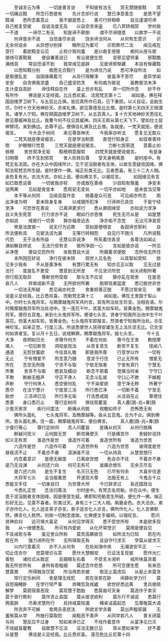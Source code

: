 <!-- { "loadSidebar": true } -->
　　至诚言云为等　　一切是善言说
　　不知彼有法无　　冥无慧随彼黠
　　冥一切痛远黠　　所念行悉彼有
　　先计念却行说　　慧已净意善念
　　是悉不望黠减　　悉所念着意止
　　我不据是悉上　　愚可行转相牵
　　自见谨谓可谛　　自己痴复受彼
　　自说法度无及　　以自空贪来盗
　　已八冥转相冥　　学何故一不道
　　一谛尽二有无　　知是谛不颠倒
　　谓不尽谛随意　　以故学一不说
　　何谛是余不说　　当信谁尽余说
　　饶余谛当何从　　从何有生意识
　　识无余何说余　　从异想分别择
　　眼所见为着可　　识若欺尽二法
　　闻见戒在意行　　着欲黠变讼见
　　止校计观何羞　　是以痴复授彼
　　痴何从授与彼　　彼绮可善黠我
　　便自署善说已　　有讼彼便生怨
　　坚邪见望师事　　邪黠酷满绮具
　　常自恐语不到　　我常戒见是辟
　　见彼谛邪惭藏　　本自有惭藏黠
　　以悉知黠分别　　痴悉无合黠行
　　是为谛住乃说　　悉可净自所法
　　如是取便乱变　　自因缘痛着污
　　从异行得解净　　彼虽净不至尽
　　是异学闻坐安　　自贪俱我坚盛
　　自己盛坚防贪　　有何痴为彼说
　　虽教彼法未净　　生计度自高妙
　　谛住释自在作　　虽上世亦有乱
　　弃一切所作念　　妙不作有所作
　　佛说是义足经竟。比丘悉欢喜。
法观梵志第十二
　　闻如是。佛在释国迦维罗卫树下。与五百比丘俱。皆应真所作已具。已下重担。以义自证。会胎生尽。尔时十方天地神妙天。亦来礼佛。欲见尊德及比丘僧。是时第七天四天王相谓言。诸学人宁知。佛在释国迦维罗卫树下。从五百真人。复十方天地神妙天悉往礼欲见尊威神及比丘。我曹今何不往见其威神。四天王即从第七天飞下。譬如壮士屈伸臂顷。来到佛边。去尊不远。便俱往礼佛及比丘僧。各就座。一梵天就座。便说偈言。
　　今大会于树间　　来见尊皆神天
　　今我来亦听法　　愿复见无胜众
　　二梵天就座便说偈言。
　　在是学当制意　　直觉行知身正
　　如驭者善持辔　　护眼根行觉意
　　三梵天就座便说偈言。
　　力断七拔邪连　　意着止如铁根
　　舍世观净无垢　　黠根明意服软
　　四梵天就座便说偈言。
　　有是身归明尊　　终不生到邪冥
　　舍人形转后尊　　受天身稍离患
　　是时座中。有梵志名法观。亦在大众中因缘所计。见于泥洹脱者有支体。以故生意疑信因缘。佛知法观梵志所生疑。是时便作一佛。端正形类无比。见者悉喜。有三十二大人相。金色复有光。衣法大衣。亦如上说。便向佛叉手。以偈叹言。
　　如因缘见有言　　如已取悉说善
　　一切彼我亦轻　　亦或致在善缘
　　少自知有惭羞　　诤变本说两果
　　见如是舍变本　　愿观安无变处
　　一切平亦如地　　是未尝当见等
　　本不等从何同　　见闻说莫作变
　　猗着是众可恶　　可见闻亦所念
　　雨出净谁为明　　爱未除身复身
　　以戒摄所犯净　　行谛祥已具住
　　于是宁经至净　　可恐世在善说
　　已离谛更求行　　悉从罪因缘受
　　亦如说力求净　　自义失生死苦
　　行力求亦不说　　眼如行亦思惟
　　死生无尽从是　　如是慧亦如说
　　戒彼行一切舍　　罪亦福舍远去
　　净亦垢不念觉　　无沾污净哀受
　　修是法度彼一　　说无行为远欺
　　受如是便增变　　各因谛世邪利
　　自所法便称具　　见彼法诘为漏
　　无等行转相怨　　自见行不随污
　　凡所说黠代恐　　无于法有所益
　　无慧众异说净　　所系着住各坚
　　各尊法如闻止　　演如解自师说
　　无法行但有言　　彼所净因一心
　　言如是彼亦说　　一所见从净堕
　　便自见怨所作　　坐胜慧自大说
　　所摄着求便脱　　念所信无所住
　　本所因在好说　　净行在彼未除
　　观世人见名色　　以其智如受知
　　欲见多少我有　　不从是善净有
　　有慧行累无有　　知亦见正以取
　　见无过是法行　　度是乱不更受
　　慧意到无所至　　不见坚识所觉
　　如关闭制所著　　但行观无取异
　　尊断世所受取　　取与生不应坚
　　静亦乱在观舍　　在是恶哀凡人
　　弃故成新不造　　无所欲何所著
　　脱邪信勇猛度　　悉已脱世非世
　　一切法无所疑　　悉见闻亦何念
　　舍重担尊正脱　　不愿过常来见
　　佛说是义足经竟。比丘悉欢喜。
兜勒梵志第十三
　　闻如是。佛在王舍国于梨山中。尔时七头鬼将军。与鵙摩越鬼将军共约言。其有所治处生珍宝。当相告语。尔时鵙摩越鬼将军所治处池中。生一莲花千叶。其茎大如车轮。皆黄金色。鵙摩越鬼将军。便将五百鬼。来到七头鬼将军所。便谓七头言。贤者宁知我所治池中生千叶莲花。但茎大如车轮。皆黄金色。七头鬼将军即报言。然贤者宁知我所治处。亦生神珍宝。如来正觉。行度三活。所说悉使世人民得安雄生无上法乐坚无比。已生宝何如贤者宝。复以月十五日。说戒解罪。鵙摩越鬼将军。报七头言。
　　今十五大净　　夜明如日光
　　求尊作何方　　不着在何处
　　尊今在王舍　　教授摩竭人
　　一切见断苦　　洞视是现法
　　从苦复苦生　　断苦不复生
　　径闻八通道　　无怨甘露欲
　　今往具礼敬　　即是我所尊
　　行意学以作　　一切有无止
　　宁有憎爱不　　所念意乃随
　　意坚于行住　　已止无所有
　　憎爱无所在　　念空无所随
　　宁贪不与取　　宁依无恼害
　　宁舍有真行　　宁慧无所著
　　舍贪不与取　　愍哀及蠕动
　　断念不邪着　　觉痛当何亲
　　宁守口不欺　　断嫉无粗声
　　守正不谗人　　无念斗乱彼
　　守口心不欺　　不嫉粗声断
　　守行何谗人　　悉空彼何乱
　　宁不染爱欲　　意宁净无秽
　　所著宁悉尽　　在法宁慧计
　　宁度至三活　　所行悉已净
　　一切断不着　　宁至无胎世
　　三活谛已见　　所行净无垢
　　行法悉成就　　从法自在止
　　尊德住悉善　　身口悉已止
　　尊行定树间　　俱往观瞿昙
　　真人鹿[跳-兆+專]肠　　少食灭邪贪
　　疾行问度法　　断痛从何脱
　　观瞻如师子　　恐怖悉无有
　　佛所头面礼
　　七头鬼将军。及鵙摩越等。各从五百鬼。合为千众。俱到佛所。皆头面礼佛。住一面。鵙摩越鬼将军。便白佛言。
　　真人鹿[跳-兆+專]肠　　少食行等心
　　尊行定树间　　吾人问瞿昙
　　是痛从何灭　　从何行脱痛
　　断疑问现义　　云何脱无苦
　　断苦痛使灭　　行是痛苦尽
　　舍疑妙说持　　如义无有苦
　　谁造作是世　　谁造作可着
　　谁造世所有　　谁造为世苦
　　六造作是世　　六造作可着
　　六造世所有　　六造为世苦
　　谁得度是世　　昼夜流不止
　　不着亦不悬　　深渊谁不没
　　一切从持具　　从慧思想行
　　内念着意识　　是德无极度
　　已离欲世想　　色会亦不往
　　不着亦不悬　　是乃无没渊
　　从何还六向　　何可无有可
　　谁痛亦想乐　　无余灭尽去
　　是六还六向　　是生不复生
　　名灭已无色　　已尽有何余
　　大喜步往道
　　大将军七头　　会当报重恩
　　开道现大尊　　法施无有上
　　今鬼合千众　　悉能叉手住
　　一切身自归　　为世尊大师
　　今已辞求过　　各还国政治
　　今悉礼正觉　　念法归尊法
　　尔时座中。有梵志名兜勒。亦在众中。便生意于泥洹脱者支体因缘。因是便意生疑。佛即知兜勒意生所疑。便化作一佛。端正形好无比。见莫不喜者。形类过天。身有三十二大人相。紫磨金色。衣大法衣。弟子亦作化人。化人适言弟子亦言。弟子适言化人亦言。佛所作化人。化人言佛默然。佛言化人默然。何故一切制念度故。化佛便叉手偏袒。以偈叹言。
　　愿问贤神俞曰　　远可靖大喜足
　　从何见学得灭　　悉不受世所有
　　本是欲多现我　　从一绮便悉乱
　　所可有内爱欲　　从化坏常觉识
　　莫用是便自见　　不及减若与等
　　虽见誉众所称　　莫贡高蹶彼住
　　如所法为已知　　若在内若在外
　　强力进所在作　　无所得取无有
　　且自守行求灭　　学莫从彼求灭
　　以内行意着灭　　亦不入从何有
　　在处如海中央　　无潮波安平正
　　一切止住亦尔　　觉莫增识与意
　　愿作大慧眼视　　已证法复现彼
　　愿作光仁善恕　　诸捡式从致定
　　且摄眼左右着　　不受言关闭听
　　戒所味莫贪着　　我无所世所有
　　身所有若粗细　　莫还念作悲思
　　所可念便生愿　　有来恐慧莫畏
　　所得粮及饮浆　　所当用若衣被
　　取足止莫虑后　　从是止余莫贪
　　常行定乐树间　　舍是理无戏犯
　　若在坐若在卧　　闲静处学力行
　　莫自怨捐睡卧　　在学行常严事
　　弃晻忽及戏譃　　欲世好悉远离
　　舍兵凿晓解梦　　莫观宿善恶现
　　莫现慧于胞胎　　悉莫凿可天亲
　　莫造作于卖买　　莫于彼行欺利
　　莫作贪止县国　　莫从彼求欲利
　　莫乐行不诚说　　悉莫行两面辞
　　尽寿求慧所行　　具持戒莫轻漏
　　横来诘莫起恐　　见尊敬莫大语
　　所贪弃不可嫉　　舍两舌恚悲法
　　所欲言学贪着　　莫出声粗邪漏
　　无羞惭莫从学　　所施行莫取怨
　　闻粗恶不善声　　从同学若凡人
　　善关闭莫与同　　慧反应不过身
　　知如来谛已正　　不戏作着意作
　　从宴净见已灭　　不戏疑昙瞿教
　　自致慧不忘法　　证法无数已见
　　常从慧如来学　　好不着从是慧
　　佛说是义足经竟。比丘悉欢喜。
莲花色比丘尼第十四
